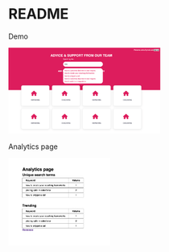 # README

Demo


<img src="./app/assets/images/demo.png" width="60%"/>

Analytics page

<img src="./app/assets/images/analytics.png" width="40%"/>
